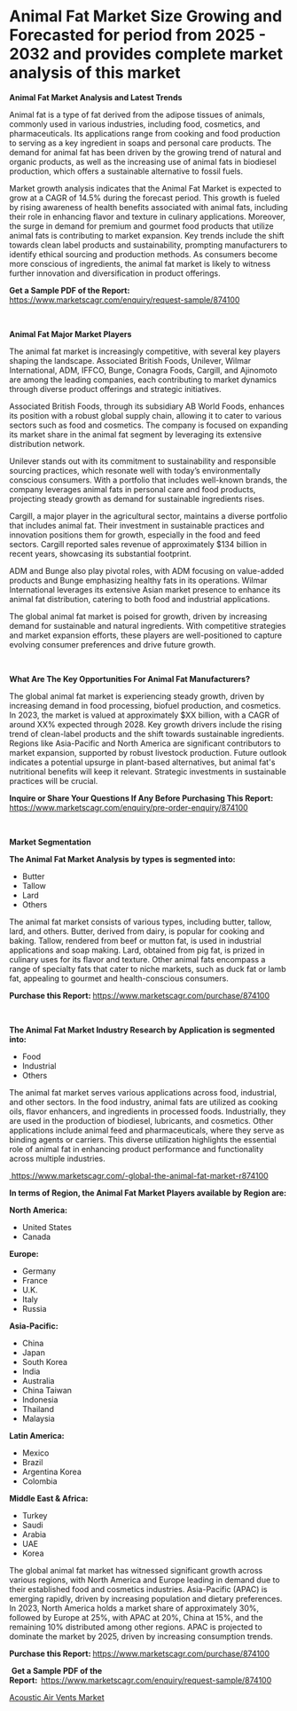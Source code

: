 <p><h1>Animal Fat Market Size Growing and Forecasted for period from 2025 - 2032 and provides complete market analysis of this market</h1></p><p><strong>Animal Fat Market Analysis and Latest Trends</strong></p>
<p><p>Animal fat is a type of fat derived from the adipose tissues of animals, commonly used in various industries, including food, cosmetics, and pharmaceuticals. Its applications range from cooking and food production to serving as a key ingredient in soaps and personal care products. The demand for animal fat has been driven by the growing trend of natural and organic products, as well as the increasing use of animal fats in biodiesel production, which offers a sustainable alternative to fossil fuels.</p><p>Market growth analysis indicates that the Animal Fat Market is expected to grow at a CAGR of 14.5% during the forecast period. This growth is fueled by rising awareness of health benefits associated with animal fats, including their role in enhancing flavor and texture in culinary applications. Moreover, the surge in demand for premium and gourmet food products that utilize animal fats is contributing to market expansion. Key trends include the shift towards clean label products and sustainability, prompting manufacturers to identify ethical sourcing and production methods. As consumers become more conscious of ingredients, the animal fat market is likely to witness further innovation and diversification in product offerings.</p></p>
<p><strong>Get a Sample PDF of the Report:&nbsp;</strong> <a href="https://www.marketscagr.com/enquiry/request-sample/874100?utm_campaign=1995&utm_medium=2&utm_source=Github&utm_content=ia&utm_term=08022025&utm_id=animal-fat">https://www.marketscagr.com/enquiry/request-sample/874100</a></p>
<p>&nbsp;</p>
<p><strong>Animal Fat Major Market Players</strong></p>
<p><p>The animal fat market is increasingly competitive, with several key players shaping the landscape. Associated British Foods, Unilever, Wilmar International, ADM, IFFCO, Bunge, Conagra Foods, Cargill, and Ajinomoto are among the leading companies, each contributing to market dynamics through diverse product offerings and strategic initiatives.</p><p>Associated British Foods, through its subsidiary AB World Foods, enhances its position with a robust global supply chain, allowing it to cater to various sectors such as food and cosmetics. The company is focused on expanding its market share in the animal fat segment by leveraging its extensive distribution network.</p><p>Unilever stands out with its commitment to sustainability and responsible sourcing practices, which resonate well with today’s environmentally conscious consumers. With a portfolio that includes well-known brands, the company leverages animal fats in personal care and food products, projecting steady growth as demand for sustainable ingredients rises.</p><p>Cargill, a major player in the agricultural sector, maintains a diverse portfolio that includes animal fat. Their investment in sustainable practices and innovation positions them for growth, especially in the food and feed sectors. Cargill reported sales revenue of approximately $134 billion in recent years, showcasing its substantial footprint.</p><p>ADM and Bunge also play pivotal roles, with ADM focusing on value-added products and Bunge emphasizing healthy fats in its operations. Wilmar International leverages its extensive Asian market presence to enhance its animal fat distribution, catering to both food and industrial applications.</p><p>The global animal fat market is poised for growth, driven by increasing demand for sustainable and natural ingredients. With competitive strategies and market expansion efforts, these players are well-positioned to capture evolving consumer preferences and drive future growth.</p></p>
<p>&nbsp;</p>
<p><strong>What Are The Key Opportunities For Animal Fat Manufacturers?</strong></p>
<p><p>The global animal fat market is experiencing steady growth, driven by increasing demand in food processing, biofuel production, and cosmetics. In 2023, the market is valued at approximately $XX billion, with a CAGR of around XX% expected through 2028. Key growth drivers include the rising trend of clean-label products and the shift towards sustainable ingredients. Regions like Asia-Pacific and North America are significant contributors to market expansion, supported by robust livestock production. Future outlook indicates a potential upsurge in plant-based alternatives, but animal fat's nutritional benefits will keep it relevant. Strategic investments in sustainable practices will be crucial.</p></p>
<p><strong>Inquire or Share Your Questions If Any Before Purchasing This Report:</strong> <a href="https://www.marketscagr.com/enquiry/pre-order-enquiry/874100?utm_campaign=1995&utm_medium=2&utm_source=Github&utm_content=ia&utm_term=08022025&utm_id=animal-fat">https://www.marketscagr.com/enquiry/pre-order-enquiry/874100</a></p>
<p>&nbsp;</p>
<p><strong>Market Segmentation</strong></p>
<p><strong>The Animal Fat Market Analysis by types is segmented into:</strong></p>
<p><ul><li>Butter</li><li>Tallow</li><li>Lard</li><li>Others</li></ul></p>
<p><p>The animal fat market consists of various types, including butter, tallow, lard, and others. Butter, derived from dairy, is popular for cooking and baking. Tallow, rendered from beef or mutton fat, is used in industrial applications and soap making. Lard, obtained from pig fat, is prized in culinary uses for its flavor and texture. Other animal fats encompass a range of specialty fats that cater to niche markets, such as duck fat or lamb fat, appealing to gourmet and health-conscious consumers.</p></p>
<p><strong>Purchase this Report:&nbsp;</strong><a href="https://www.marketscagr.com/purchase/874100?utm_campaign=1995&utm_medium=2&utm_source=Github&utm_content=ia&utm_term=08022025&utm_id=animal-fat">https://www.marketscagr.com/purchase/874100</a></p>
<p>&nbsp;</p>
<p><strong>The Animal Fat Market Industry Research by Application is segmented into:</strong></p>
<p><ul><li>Food</li><li>Industrial</li><li>Others</li></ul></p>
<p><p>The animal fat market serves various applications across food, industrial, and other sectors. In the food industry, animal fats are utilized as cooking oils, flavor enhancers, and ingredients in processed foods. Industrially, they are used in the production of biodiesel, lubricants, and cosmetics. Other applications include animal feed and pharmaceuticals, where they serve as binding agents or carriers. This diverse utilization highlights the essential role of animal fat in enhancing product performance and functionality across multiple industries.</p></p>
<p><a href="https://www.marketscagr.com/-global-the-animal-fat-market-r874100?utm_campaign=1995&utm_medium=2&utm_source=Github&utm_content=ia&utm_term=08022025&utm_id=animal-fat">&nbsp;https://www.marketscagr.com/-global-the-animal-fat-market-r874100</a></p>
<p><strong>In terms of Region, the Animal Fat Market Players available by Region are:</strong></p>
<p>
    <p> <strong> North America: </strong>
        <ul>
            <li>United States</li>
            <li>Canada</li>
        </ul>
        </p> 
    <p> <strong> Europe: </strong>
        <ul>
            <li>Germany</li>
            <li>France</li>
            <li>U.K.</li>
            <li>Italy</li>
            <li>Russia</li>
        </ul>
        </p> 
    <p> <strong> Asia-Pacific: </strong>
        <ul>
            <li>China</li>
            <li>Japan</li>
            <li>South Korea</li>
            <li>India</li>
            <li>Australia</li>
            <li>China Taiwan</li>
            <li>Indonesia</li>
            <li>Thailand</li>
            <li>Malaysia</li>
        </ul>
        </p> 
    <p> <strong> Latin America: </strong>
        <ul>
            <li>Mexico</li>
            <li>Brazil</li>
            <li>Argentina Korea</li>
            <li>Colombia</li>
        </ul>
        </p> 
    <p> <strong> Middle East & Africa: </strong>
        <ul>
            <li>Turkey</li>
            <li>Saudi</li>
            <li>Arabia</li>
            <li>UAE</li>
            <li>Korea</li>
        </ul>
    </p>
    </p>
<p><p>The global animal fat market has witnessed significant growth across various regions, with North America and Europe leading in demand due to their established food and cosmetics industries. Asia-Pacific (APAC) is emerging rapidly, driven by increasing population and dietary preferences. In 2023, North America holds a market share of approximately 30%, followed by Europe at 25%, with APAC at 20%, China at 15%, and the remaining 10% distributed among other regions. APAC is projected to dominate the market by 2025, driven by increasing consumption trends.</p></p>
<p><strong>Purchase this Report: </strong><a href="https://www.marketscagr.com/purchase/874100?utm_campaign=1995&utm_medium=2&utm_source=Github&utm_content=ia&utm_term=08022025&utm_id=animal-fat">https://www.marketscagr.com/purchase/874100</a></p>
<p>&nbsp;<strong>Get a Sample PDF of the Report:&nbsp;&nbsp;</strong><a href="https://www.marketscagr.com/enquiry/request-sample/874100?utm_campaign=1995&utm_medium=2&utm_source=Github&utm_content=ia&utm_term=08022025&utm_id=animal-fat">https://www.marketscagr.com/enquiry/request-sample/874100</a></p>
<p><strong></strong></p>
<p><p><a href="https://github.com/irfadac/Market-Research-Report-List-5/blob/main/acoustic-air-vents-market.md?utm_campaign=1995&utm_medium=2&utm_source=Github&utm_content=ia&utm_term=08022025&utm_id=animal-fat">Acoustic Air Vents Market</a></p></p>